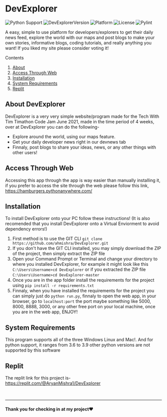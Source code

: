 # DevExplorer

![Python Support](https://img.shields.io/badge/Python-3.6--3.9-blue)
![DevExplorerVersion](https://img.shields.io/badge/DevExplorer-v3.0-important)
![Platform](https://img.shields.io/badge/Platform-Windows%2C%20Linux%2C%20Mac-informational)
![License](https://img.shields.io/badge/license-MIT%20License-cyan)
![Pylint](https://img.shields.io/badge/Pylint%20-9.96-blueviolet)

A easy, simple to use platform for developers/explorers to get their daily news feed, explore the world with our maps and post blogs to make your own stories, informative blogs, coding tutorials, and really anything you want! If you liked my site please consider voting it!

Contents
1. [About](#about-devexplorer)
2. [Access Through Web](#access-through-web) 
3. [Installation](#installation)
4. [System Requirements](#system-requirements)
5. [Replit](#replit)

## About DevExplorer

DevExplorer is a very very simple website/program made for the Tech With Tim Timathon Code Jam June 2021, made in the time period of 4 weeks, over at DevExplorer you can do the following-
- Explore around the world, using our maps feature.
- Get your daily developer news right in our devnews tab
- Finnaly, post blogs to share your ideas, news, or any other things with other users!

## Access Through Web
Accessing this app through the app is way easier than manually installing it, if you prefer to access the site through the web please follow this link, https://hamburgers.pythonanywhere.com/

## Installation
To install DevExplorer onto your PC follow these instructions! (It is also recomended that you install DevExplorer onto a Virtual Enviorment to avoid dependency errors!)
1. First method is to use the GIT CLI `git clone https://github.com/ahmishra/DevExplorer.git`
2. If you don't have the GIT CLI installed, you may simply download the ZIP of the project, then simply extract the ZIP file
3. Open your Command Prompt or Terminal and change your directory to where you installed DevExplorer, for example it might look like this 
`C:\Users\Username>cd DevExplorer` or if you extracted the ZIP file `C:\Users\Username>cd DevExplorer-master`
4. Once you are in the app folder install the requirements for the project using 
`pip install -r requirements.txt`
5. Finnaly, when you have installed the requirements for the project you can simply just do 
`python run.py`, finnaly to open the web app, in your browser, go to `localhost:port` the port maybe something like 5000, 8000, 8888, 3000, or any other free port on your local machine, once you are in the web app, ENJOY!

## System Requirements
This program supports all of the three Windows Linux and Mac!. And for python support, it ranges from 3.6 to 3.9 other python versions are not supported by this software

## Replit
The replit link for this project is- https://replit.com/@AryanMishra1/DevExplorer

<br><hr>

#### Thank you for checking in at my project❤
